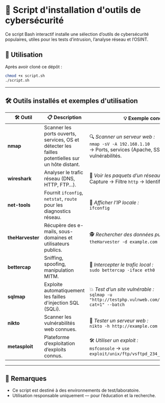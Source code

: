 
# 🔐 Script d'installation d'outils de cybersécurité

Ce script Bash interactif installe une sélection d’outils de cybersécurité populaires, utiles pour les tests d’intrusion, l’analyse réseau et l’OSINT.

## 🚀 Utilisation

Après avoir cloné ce dépôt :

```bash
chmod +x script.sh
./script.sh
```
---

## 🛠️ Outils installés et exemples d'utilisation

| 🛠️ Outil | 📋 Description | 💡 Exemple concret |
|---------|----------------|-------------------|
| **nmap** | Scanner les ports ouverts, services, OS et détecter les failles potentielles sur un hôte distant. | 🔍 *Scanner un serveur web :*<br>`nmap -sV -A 192.168.1.10`<br>→ Ports, services (Apache, SSH...), version, vulnérabilités. |
| **wireshark** | Analyser le trafic réseau (DNS, HTTP, FTP…). | 🔐 *Voir les paquets d’un réseau non chiffré :*<br>Capture → Filtre `http` → Identifiants détectables. |
| **net-tools** | Fournit `ifconfig`, `netstat`, `route` pour les diagnostics réseau. | 🧭 *Afficher l’IP locale :*<br>`ifconfig` |
| **theHarvester** | Récupère des e-mails, sous-domaines et utilisateurs publics. | 🕵️ *Rechercher des données publiques :*<br>`theHarvester -d example.com -b google` |
| **bettercap** | Sniffing, spoofing, manipulation MITM. | 🧠 *Intercepter le trafic local :*<br>`sudo bettercap -iface eth0` |
| **sqlmap** | Exploite automatiquement les failles d'injection SQL (SQLi). | 💥 *Test d’un site vulnérable :*<br>`sqlmap -u "http://testphp.vulnweb.com/listproducts.php?cat=1" --batch` |
| **nikto** | Scanner les vulnérabilités web connues. | 🔎 *Tester un serveur web :*<br>`nikto -h http://example.com` |
| **metasploit** | Plateforme d’exploitation d’exploits connus. | 🛠️ *Utiliser un exploit :*<br>`msfconsole` → `use exploit/unix/ftp/vsftpd_234_backdoor` |

---

## 📌 Remarques

- Ce script est destiné à des environnements de test/laboratoire.
- Utilisation responsable uniquement — pour l’éducation et la recherche.

